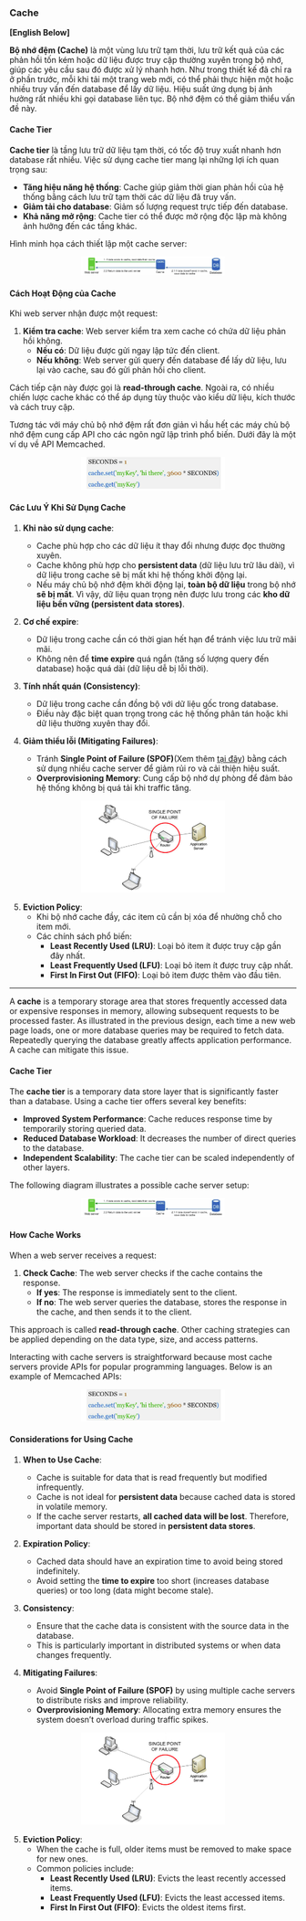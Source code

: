### Cache

**[English Below]**

**Bộ nhớ đệm (Cache)** là một vùng lưu trữ tạm thời, lưu trữ kết quả của các phản hồi tốn kém hoặc dữ liệu được truy cập thường xuyên trong bộ nhớ, giúp các yêu cầu sau đó được xử lý nhanh hơn. Như trong thiết kế đã chỉ ra ở phần trước, mỗi khi tải một trang web mới, có thể phải thực hiện một hoặc nhiều truy vấn đến database để lấy dữ liệu. Hiệu suất ứng dụng bị ảnh hưởng rất nhiều khi gọi database liên tục. Bộ nhớ đệm có thể giảm thiểu vấn đề này.

#### Cache Tier

**Cache tier** là tầng lưu trữ dữ liệu tạm thời, có tốc độ truy xuất nhanh hơn database rất nhiều. Việc sử dụng cache tier mang lại những lợi ích quan trọng sau:

- **Tăng hiệu năng hệ thống**: Cache giúp giảm thời gian phản hồi của hệ thống bằng cách lưu trữ tạm thời các dữ liệu đã truy vấn.
- **Giảm tải cho database**: Giảm số lượng request trực tiếp đến database.
- **Khả năng mở rộng**: Cache tier có thể được mở rộng độc lập mà không ảnh hưởng đến các tầng khác.

Hình minh họa cách thiết lập một cache server:

<p align="center" style="width: 50%; margin-left: 25%">
  <img src="../images/Chapter1/Cache_Setup.png" alt="Cache_Setup">
</p>

#### Cách Hoạt Động của Cache

Khi web server nhận được một request:

1. **Kiểm tra cache**: Web server kiểm tra xem cache có chứa dữ liệu phản hồi không.
   - **Nếu có**: Dữ liệu được gửi ngay lập tức đến client.
   - **Nếu không**: Web server gửi query đến database để lấy dữ liệu, lưu lại vào cache, sau đó gửi phản hồi cho client.

Cách tiếp cận này được gọi là **read-through cache**. Ngoài ra, có nhiều chiến lược cache khác có thể áp dụng tùy thuộc vào kiểu dữ liệu, kích thước và cách truy cập.

Tương tác với máy chủ bộ nhớ đệm rất đơn giản vì hầu hết các máy chủ bộ nhớ đệm cung cấp API cho các ngôn ngữ lập trình phổ biến. Dưới đây là một ví dụ về API Memcached.

<p align="center" style="width: 50%; margin-left: 25%">
  <img src="../images/Chapter1/API_Memcached.png" alt="API_Memcached">
</p>

#### Các Lưu Ý Khi Sử Dụng Cache

1. **Khi nào sử dụng cache**:
   - Cache phù hợp cho các dữ liệu ít thay đổi nhưng được đọc thường xuyên.
   - Cache không phù hợp cho **persistent data** (dữ liệu lưu trữ lâu dài), vì dữ liệu trong cache sẽ bị mất khi hệ thống khởi động lại.
   - Nếu máy chủ bộ nhớ đệm khởi động lại, **toàn bộ dữ liệu** trong bộ nhớ **sẽ bị mất**. Vì vậy, dữ liệu quan trọng nên được lưu trong các **kho dữ liệu bền vững (persistent data stores)**.

2. **Cơ chế expire**:
   - Dữ liệu trong cache cần có thời gian hết hạn để tránh việc lưu trữ mãi mãi.
   - Không nên để **time expire** quá ngắn (tăng số lượng query đến database) hoặc quá dài (dữ liệu dễ bị lỗi thời).

3. **Tính nhất quán (Consistency)**:
   - Dữ liệu trong cache cần đồng bộ với dữ liệu gốc trong database.
   - Điều này đặc biệt quan trọng trong các hệ thống phân tán hoặc khi dữ liệu thường xuyên thay đổi.

4. **Giảm thiểu lỗi (Mitigating Failures)**:
   - Tránh **Single Point of Failure (SPOF)**(Xem thêm [tại đây](https://en.wikipedia.org/wiki/Single_point_of_failure)) bằng cách sử dụng nhiều cache server để giảm rủi ro và cải thiện hiệu suất.
   - **Overprovisioning Memory**: Cung cấp bộ nhớ dự phòng để đảm bảo hệ thống không bị quá tải khi traffic tăng.

<p align="center" style="width: 50%; margin-left: 25%">
  <img src="../images/Chapter1/SPOF.png" alt="SPOF">
</p>

5. **Eviction Policy**:
   - Khi bộ nhớ cache đầy, các item cũ cần bị xóa để nhường chỗ cho item mới.
   - Các chính sách phổ biến:
     - **Least Recently Used (LRU)**: Loại bỏ item ít được truy cập gần đây nhất.
     - **Least Frequently Used (LFU)**: Loại bỏ item ít được truy cập nhất.
     - **First In First Out (FIFO)**: Loại bỏ item được thêm vào đầu tiên.

---

A **cache** is a temporary storage area that stores frequently accessed data or expensive responses in memory, allowing subsequent requests to be processed faster. As illustrated in the previous design, each time a new web page loads, one or more database queries may be required to fetch data. Repeatedly querying the database greatly affects application performance. A cache can mitigate this issue.

#### Cache Tier

The **cache tier** is a temporary data store layer that is significantly faster than a database. Using a cache tier offers several key benefits:

- **Improved System Performance**: Cache reduces response time by temporarily storing queried data.
- **Reduced Database Workload**: It decreases the number of direct queries to the database.
- **Independent Scalability**: The cache tier can be scaled independently of other layers.

The following diagram illustrates a possible cache server setup:

<p align="center" style="width: 50%; margin-left: 25%">
  <img src="../images/Chapter1/Cache_Setup.png" alt="Cache_Setup">
</p>

#### How Cache Works

When a web server receives a request:

1. **Check Cache**: The web server checks if the cache contains the response.
   - **If yes**: The response is immediately sent to the client.
   - **If no**: The web server queries the database, stores the response in the cache, and then sends it to the client.

This approach is called **read-through cache**. Other caching strategies can be applied depending on the data type, size, and access patterns.

Interacting with cache servers is straightforward because most cache servers provide APIs for popular programming languages. Below is an example of Memcached APIs:

<p align="center" style="width: 50%; margin-left: 25%">
  <img src="../images/Chapter1/API_Memcached.png" alt="API_Memcached">
</p>

#### Considerations for Using Cache

1. **When to Use Cache**:
   - Cache is suitable for data that is read frequently but modified infrequently.
   - Cache is not ideal for **persistent data** because cached data is stored in volatile memory. 
   - If the cache server restarts, **all cached data will be lost**. Therefore, important data should be stored in **persistent data stores**.

2. **Expiration Policy**:
   - Cached data should have an expiration time to avoid being stored indefinitely.
   - Avoid setting the **time to expire** too short (increases database queries) or too long (data might become stale).

3. **Consistency**:
   - Ensure that the cache data is consistent with the source data in the database.
   - This is particularly important in distributed systems or when data changes frequently.

4. **Mitigating Failures**:
   - Avoid **Single Point of Failure (SPOF)** by using multiple cache servers to distribute risks and improve reliability.
   - **Overprovisioning Memory**: Allocating extra memory ensures the system doesn’t overload during traffic spikes.

<p align="center" style="width: 50%; margin-left: 25%">
  <img src="../images/Chapter1/SPOF.png" alt="SPOF">
</p>

5. **Eviction Policy**:
   - When the cache is full, older items must be removed to make space for new ones.
   - Common policies include:
     - **Least Recently Used (LRU)**: Evicts the least recently accessed items.
     - **Least Frequently Used (LFU)**: Evicts the least accessed items.
     - **First In First Out (FIFO)**: Evicts the oldest items first.